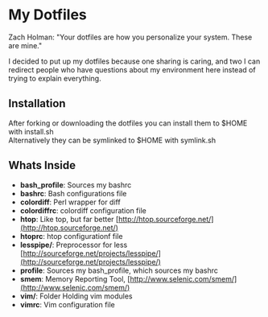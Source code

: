# My Dotfiles

Zach Holman: "Your dotfiles are how you personalize your system. These are mine."

I decided to put up my dotfiles because one sharing is caring, and two I can redirect people
who have questions about my environment here instead of trying to explain everything.

## Installation

After forking or downloading the dotfiles you can install them to $HOME with install.sh  
Alternatively they can be symlinked to $HOME with symlink.sh

## Whats Inside

- **bash_profile**: Sources my bashrc 
- **bashrc**:  Bash configurations file
- **colordiff**: Perl wrapper for diff 
- **colordiffrc**: colordiff configuration file
- **htop**: Like top, but far better [http://htop.sourceforge.net/](http://htop.sourceforge.net/)
- **htoprc**: htop configurationf file
- **lesspipe/**: Preprocessor for less [http://sourceforge.net/projects/lesspipe/](http://sourceforge.net/projects/lesspipe/)
- **profile**: Sources my bash_profile, which sources my bashrc
- **smem**:  Memory Reporting Tool, [http://www.selenic.com/smem/](http://www.selenic.com/smem/)
- **vim/**: Folder Holding vim modules
- **vimrc**: Vim configuration file
